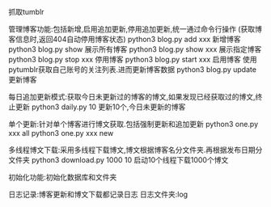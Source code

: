 抓取tumblr

管理博客功能:包括新增,启用追加更新,停用追加更新,统一通过命令行操作
(获取博客信息时,返回404自动停用博客状态)
python3 blog.py add xxx 新增博客
python3 blog.py show    展示所有博客
python3 blog.py show  xxx  展示指定博客
python3 blog.py stop xxx 停用博客
python3 blog.py start xxx 启用博客
使用pytumblr获取自己账号的关注列表.进而更新博客数据
python3 blog.py update    更新博客

每日追加更新模式:获取今日未更新过的博客的博文,如果发现已经获取过的博文,终止更新
python3 daily.py 10 更新10个,今日未更新的博客

单个更新:针对单个博客进行博文获取.包括强制更新和追加更新
python3 one.py xxx all
python3 one.py xxx new

多线程博文下载:采用多线程下载博文,博文根据博客名分文件夹.再根据发布日期分文件夹
python3 download.py 1000 10 启动10个线程下载1000个博文

初始化功能:初始化数据库和文件夹

日志记录:博客更新和博文下载都记录日志
日志文件夹:log

